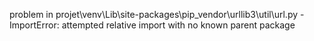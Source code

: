 problem in projet\venv\Lib\site-packages\pip\_vendor\urllib3\util\url.py - ImportError: attempted relative import with no known parent package
